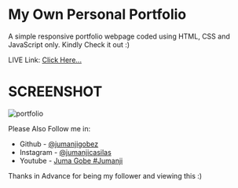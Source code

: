 # My Own Personal Portfolio
A simple responsive portfolio webpage coded using HTML, CSS and JavaScript only.
Kindly Check it out :)

LIVE Link: [Click Here...](https://www.jumanjigobez.github.io/personal_portfolio)

# SCREENSHOT
![portfolio](https://user-images.githubusercontent.com/73429193/187241803-749486eb-ccba-4b31-8025-c24aeef3b638.png)


Please Also Follow me in:
- Github - [@jumanjigobez](https://www.github.com/jumanjigobez)
- Instagram - [@jumanjicasilas](https://www.instagram.com/jumanjicasilas)
- Youtube - [Juma Gobe #Jumanji](https://www.youtube.com/channel/UCw3RDC7Nn5lzU15-HdOC6WA)

Thanks in Advance for being my follower and viewing this :)
